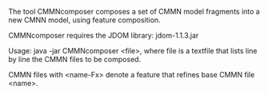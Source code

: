 The tool CMMNcomposer composes a set of CMMN model fragments into a new CMNN model, using feature composition.

CMMNcomposer requires the JDOM library: jdom-1.1.3.jar

Usage: java -jar CMMNcomposer \<file\>, where file is a textfile that lists line by line the CMMN files to be composed. 

CMMN files with \<name-Fx\> denote a feature that refines base CMMN file \<name\>.
